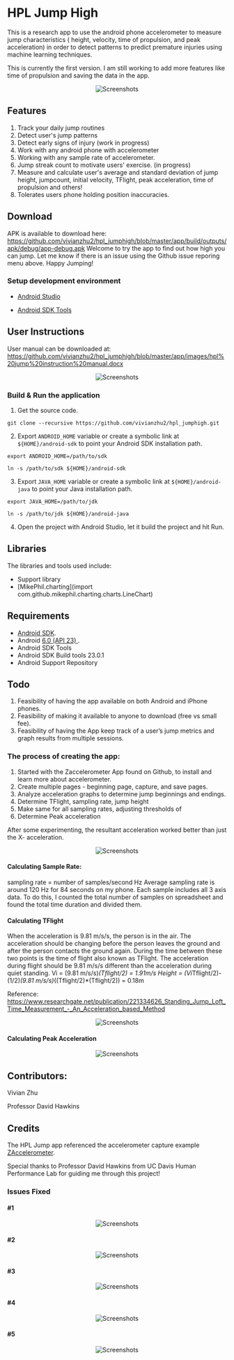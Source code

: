 # HPL Jump High

This is a research app to use the android phone accelerometer to measure jump characteristics ( height, velocity, time of propulsion, and peak acceleration) in order to detect patterns to predict premature injuries using machine learning techniques.

This is currently the first version. I am still working to add more features like time of propulsion and saving the data in the app. 

<p align="center">
    <img src="hpl_jump.jpg" alt="Screenshots"/>
</p>


## Features
1. Track your daily jump routines 
2. Detect user's jump patterns
3. Detect early signs of injury (work in progress) 
4. Work with any android phone with accelerometer
5. Working with any sample rate of accelerometer.
6. Jump streak count to motivate users' exercise. (in progress)
7. Measure and calculate user's average and standard deviation of jump height, jumpcount, initial velocity, TFlight, peak acceleration, time of propulsion and others! 
8. Tolerates users phone holding position inaccuracies.

## Download

APK is available to download here: https://github.com/vivianzhu2/hpl_jumphigh/blob/master/app/build/outputs/apk/debug/app-debug.apk
Welcome to try the app to find out how high you can jump. Let me know if there is an issue using the Github issue reporing menu above. 
Happy Jumping! 

### Setup development environment

* [Android Studio](https://developer.android.com/studio)

* [Android SDK Tools](https://developer.android.com/studio#Other)


## User Instructions
User manual can be downloaded at: https://github.com/vivianzhu2/hpl_jumphigh/blob/master/app/images/hpl%20jump%20instruction%20manual.docx
<p align="center">
    <img src="app/images/jump_flow.png" alt="Screenshots"/>
</p> 


### Build & Run the application

1. Get the source code.

```
git clone --recursive https://github.com/vivianzhu2/hpl_jumphigh.git
```
2. Export `ANDROID_HOME` variable or create a symbolic link at `${HOME}/android-sdk` to point your Android SDK installation path.

```
export ANDROID_HOME=/path/to/sdk
```
```
ln -s /path/to/sdk ${HOME}/android-sdk
```

3. Export `JAVA_HOME` variable or create a symbolic link at `${HOME}/android-java` to point your Java installation path.

```
export JAVA_HOME=/path/to/jdk
```
```
ln -s /path/to/jdk ${HOME}/android-java
```
4. Open the project with Android Studio, let it build the project and hit Run.



## Libraries

The libraries and tools used include:

- Support library
- [MikePhil.charting](import com.github.mikephil.charting.charts.LineChart)

## Requirements

- [Android SDK](http://developer.android.com/sdk/index.html).
- Android [6.0 (API 23) ](http://developer.android.com/tools/revisions/platforms.html#6.0).
- Android SDK Tools
- Android SDK Build tools 23.0.1
- Android Support Repository


## Todo
1. Feasibility of having the app available on both Android and iPhone phones.
2. Feasibility of making it available to anyone to download (free vs small fee).
3. Feasibility of having the App keep track of a user’s jump metrics and graph results from multiple sessions.


### The process of creating the app: 
1. Started with the Zaccelerometer App found on Github, to install and learn more about accelerometer. 
2. Create multiple pages - beginning page, capture, and save pages.
3. Analyze acceleration graphs to determine jump beginnings and endings.
4. Determine TFlight, sampling rate, jump height
5. Make same for all sampling rates, adjusting thresholds of 
6. Determine Peak acceleration 


After some experimenting, the resultant acceleration worked better than just the X- acceleration.

<p align="center">
    <img src="app/images/jumpapp.png" alt="Screenshots"/>
</p> 



#### Calculating Sample Rate:
sampling rate = number of samples/second Hz
Average sampling rate is around 120 Hz for 84 seconds on my phone. Each sample includes all 3 axis data. To do this, I counted the total number of samples on spreadsheet
and found the total time duration and divided them.


#### Calculating TFlight
When the acceleration is 9.81 m/s/s, the person is in the air. The acceleration should be changing before the person leaves the ground and after the person contacts the ground again. During the time between these two points is the time of flight also known as TFlight.
The acceleration during flight should be 9.81 m/s/s different than the acceleration during quiet standing.
Vi =  (9.81 m/s/s)*(Tflight/2) = 1.91m/s
Height = (Vi*Tflight/2)-(1/2)*(9.81 m/s/s)*((Tflight/2)*(Tflight/2)) = 0.18m

Reference:
https://www.researchgate.net/publication/221334626_Standing_Jump_Loft_Time_Measurement_-_An_Acceleration_based_Method

<p align="center">
    <img src="app/images/squat_jump.jpg" alt="Screenshots"/>
</p> 




#### Calculating Peak Acceleration

<p align="center">
    <img src="app/images/Theight.jpg" alt="Screenshots"/>
</p> 



## Contributors:
Vivian Zhu 

Professor David Hawkins


## Credits
The HPL Jump app referenced the accelerometer capture example [ZAccelerometer](https://github.com/zkhan1/ZAccelerometer-Android-app).

Special thanks to Professor David Hawkins from UC Davis Human Performance Lab for guiding me through this project! 


### Issues Fixed


 
#### #1
 
<p align="center">
    <img src="app/images/1119_1.jpg" alt="Screenshots"/>
</p> 

 
#### #2
<p align="center">
    <img src="app/images/1119_2.jpg" alt="Screenshots"/>
</p> 


#### #3
<p align="center">
    <img src="app/images/1112_1.jpg" alt="Screenshots"/>
</p> 


#### #4
<p align="center">
    <img src="app/images/1112_2.jpg" alt="Screenshots"/>
</p> 


#### #5
<p align="center">
    <img src="app/images/1112_3.jpg" alt="Screenshots"/>
</p> 

 
 
